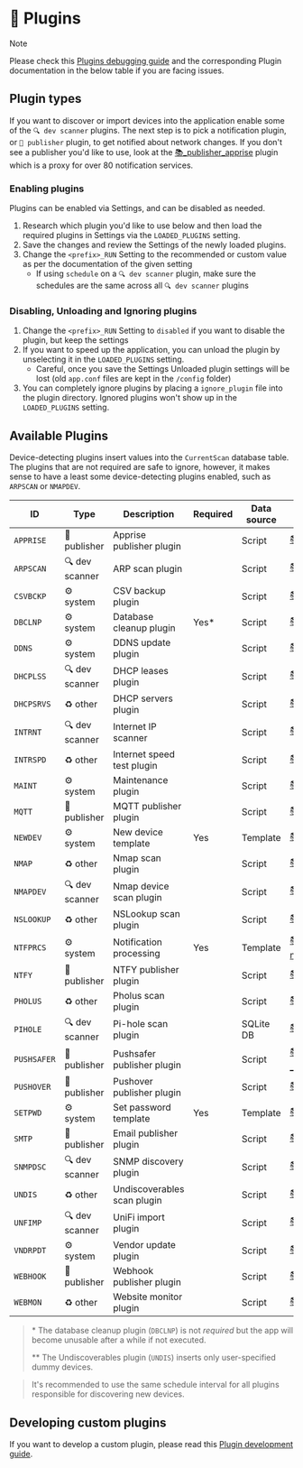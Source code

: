 # 🔌 Plugins

>[!NOTE]
> Please check this [Plugins debugging guide](https://github.com/jokob-sk/NetAlertX/blob/main/docs/DEBUG_PLUGINS.md) and the corresponding Plugin documentation in the below table if you are facing issues.  


## Plugin types

If you want to discover or import devices into the application enable some of the `🔍 dev scanner` plugins. The next step is to pick a notification plugin, or `💬 publisher` plugin, to get notified about network changes. If you don't see a publisher you'd like to use, look at the  [📚_publisher_apprise](/front/plugins/_publisher_apprise/) plugin which is a proxy for over 80 notification services. 

### Enabling plugins

Plugins can be enabled via Settings, and can be disabled as needed. 

1. Research which plugin you'd like to use below and then load the required plugins in Settings via the `LOADED_PLUGINS` setting.
1. Save the changes and review the Settings of the newly loaded plugins. 
1. Change the `<prefix>_RUN` Setting to the recommended or custom value as per the documentation of the given setting  
    - If using `schedule` on a `🔍 dev scanner` plugin, make sure the schedules are the same across all `🔍 dev scanner` plugins

### Disabling, Unloading and Ignoring plugins

1. Change the `<prefix>_RUN` Setting to `disabled` if you want to disable the plugin, but keep the settings
1. If you want to speed up the application, you can unload the plugin by unselecting it in the `LOADED_PLUGINS` setting.
    - Careful, once you save the Settings Unloaded plugin settings will be lost (old `app.conf` files are kept in the `/config` folder) 
1. You can completely ignore plugins by placing a `ignore_plugin` file into the plugin directory. Ignored plugins won't show up in the `LOADED_PLUGINS` setting.


## Available Plugins

Device-detecting plugins insert values into the `CurrentScan` database table.  The plugins that are not required are safe to ignore, however, it makes sense to have a least some device-detecting plugins enabled, such as `ARPSCAN` or `NMAPDEV`. 

| ID            | Type           | Description                  | Required | Data source        | Detailed docs                                                       |
|---------------|----------------|------------------------------|----------|--------------------|---------------------------------------------------------------------|
| `APPRISE`       | 💬 publisher   | Apprise publisher plugin     |          | Script             | [📚_publisher_apprise](/front/plugins/_publisher_apprise/)          |
| `ARPSCAN`       | 🔍 dev scanner | ARP scan plugin              |          | Script             | [📚arp_scan](/front/plugins/arp_scan/)                              |
| `CSVBCKP`       | ⚙ system       | CSV backup plugin            |          | Script             | [📚csv_backup](/front/plugins/csv_backup/)                          |
| `DBCLNP`        | ⚙ system       | Database cleanup plugin      |  Yes*    | Script             | [📚db_cleanup](/front/plugins/db_cleanup/)                          |
| `DDNS`          | ⚙ system       | DDNS update plugin           |          | Script             | [📚ddns_update](/front/plugins/ddns_update/)                        |
| `DHCPLSS`       | 🔍 dev scanner | DHCP leases plugin           |          | Script             | [📚dhcp_leases](/front/plugins/dhcp_leases/)                        |
| `DHCPSRVS`      | ♻ other        | DHCP servers plugin          |          | Script             | [📚dhcp_servers](/front/plugins/dhcp_servers/)                      |
| `INTRNT`        | 🔍 dev scanner | Internet IP scanner          |          | Script             | [📚internet_ip](/front/plugins/internet_ip/)                        |
| `INTRSPD`       | ♻ other        | Internet speed test plugin   |          | Script             | [📚internet_speedtest](/front/plugins/internet_speedtest/)          |
| `MAINT`         | ⚙ system       | Maintenance plugin           |          | Script             | [📚maintenance](/front/plugins/maintenance/)                        |
| `MQTT`          | 💬 publisher   | MQTT publisher plugin        |          | Script             | [📚_publisher_mqtt](/front/plugins/_publisher_mqtt/)                |
| `NEWDEV`        | ⚙ system       | New device template          |  Yes     | Template           | [📚newdev_template](/front/plugins/newdev_template/)                |
| `NMAP`          | ♻ other        | Nmap scan plugin             |          | Script             | [📚nmap_scan](/front/plugins/nmap_scan/)                            |
| `NMAPDEV`       | 🔍 dev scanner | Nmap device scan plugin      |          | Script             | [📚nmap_dev_scan](/front/plugins/nmap_dev_scan/)                    |
| `NSLOOKUP`      | ♻ other        | NSLookup scan plugin         |          | Script             | [📚nslookup_scan](/front/plugins/nslookup_scan/)                    |
| `NTFPRCS`       | ⚙ system       | Notification processing      |  Yes     | Template           | [📚notification_processing](/front/plugins/notification_processing/)|
| `NTFY`          | 💬 publisher   | NTFY publisher plugin        |          | Script             | [📚_publisher_ntfy](/front/plugins/_publisher_ntfy/)                |
| `PHOLUS`        | ♻ other        | Pholus scan plugin           |          | Script             | [📚pholus_scan](/front/plugins/pholus_scan/)                        |
| `PIHOLE`        | 🔍 dev scanner | Pi-hole scan plugin          |          | SQLite DB          | [📚pihole_scan](/front/plugins/pihole_scan/)                        |
| `PUSHSAFER`     | 💬 publisher   | Pushsafer publisher plugin   |          | Script             | [📚_publisher_pushsafer](/front/plugins/_publisher_pushsafer/)      |
| `PUSHOVER`      | 💬 publisher   | Pushover publisher plugin    |          | Script             | [📚_publisher_pushover](/front/plugins/_publisher_pushover/)        |
| `SETPWD`        | ⚙ system       | Set password template        |  Yes     | Template           | [📚set_password](/front/plugins/set_password/)                      |
| `SMTP`          | 💬 publisher   | Email publisher plugin       |          | Script             | [📚_publisher_email](/front/plugins/_publisher_email/)              |
| `SNMPDSC`       | 🔍 dev scanner | SNMP discovery plugin        |          | Script             | [📚snmp_discovery](/front/plugins/snmp_discovery/)                  |
| `UNDIS`         | ♻ other        | Undiscoverables scan plugin  |          | Script             | [📚undiscoverables](/front/plugins/undiscoverables/)                |
| `UNFIMP`        | 🔍 dev scanner | UniFi import plugin          |          | Script             | [📚unifi_import](/front/plugins/unifi_import/)                      |
| `VNDRPDT`       | ⚙ system       | Vendor update plugin         |          | Script             | [📚vendor_update](/front/plugins/vendor_update/)                    |
| `WEBHOOK`       | 💬 publisher   | Webhook publisher plugin     |          | Script             | [📚_publisher_webhook](/front/plugins/_publisher_webhook/)          |
| `WEBMON`        | ♻ other        | Website monitor plugin       |          | Script             | [📚website_monitor](/front/plugins/website_monitor/)                |



> \* The database cleanup plugin (`DBCLNP`) is not _required_ but the app will become unusable after a while if not executed.
>
> \** The Undiscoverables plugin (`UNDIS`) inserts only user-specified dummy devices.

> It's recommended to use the same schedule interval for all plugins responsible for discovering new devices.

## Developing custom plugins

If you want to develop a custom plugin, please read this [Plugin development guide](/docs/PLUGINS_DEV.md).